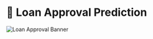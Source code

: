 # 🚀 Loan Approval Prediction

![Loan Approval Banner](https://github.com/manishdevdi/Loan-Approval-Prediction/blob/main/premium_photo-1676983352679-38e7f54602f9.avif)
